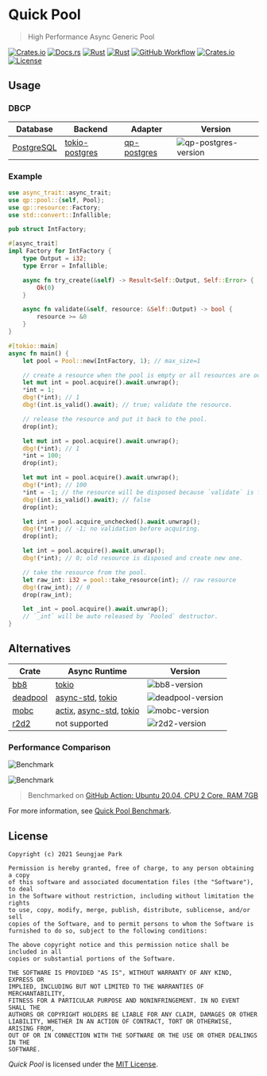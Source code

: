 # Quick Pool

> High Performance Async Generic Pool

[![Crates.io](https://img.shields.io/crates/v/qp?style=for-the-badge)](https://crates.io/crates/qp)
[![Docs.rs](https://img.shields.io/docsrs/qp?style=for-the-badge)](https://docs.rs/qp)
[![Rust](https://img.shields.io/badge/rust-2021-black.svg?style=for-the-badge)](https://doc.rust-lang.org/edition-guide/rust-2021/index.html)
[![Rust](https://img.shields.io/badge/rustc-1.56+-black.svg?style=for-the-badge)](https://blog.rust-lang.org/2021/10/21/Rust-1.56.0.html)
[![GitHub Workflow](https://img.shields.io/github/workflow/status/Astro36/qp/Quick%20Pool?style=for-the-badge)](https://github.com/Astro36/qp/actions/workflows/qp.yml)
[![Crates.io](https://img.shields.io/crates/d/qp?style=for-the-badge)](https://crates.io/crates/qp)
[![License](https://img.shields.io/crates/l/qp?style=for-the-badge)](./LICENSE) 

## Usage

### DBCP

| Database     | Backend          | Adapter       | Version                |
| ------------ | ---------------- | ------------- | ---------------------- |
| [PostgreSQL] | [tokio-postgres] | [qp-postgres] | ![qp-postgres-version] |

### Example

```rust
use async_trait::async_trait;
use qp::pool::{self, Pool};
use qp::resource::Factory;
use std::convert::Infallible;

pub struct IntFactory;

#[async_trait]
impl Factory for IntFactory {
    type Output = i32;
    type Error = Infallible;

    async fn try_create(&self) -> Result<Self::Output, Self::Error> {
        Ok(0)
    }

    async fn validate(&self, resource: &Self::Output) -> bool {
        resource >= &0
    }
}

#[tokio::main]
async fn main() {
    let pool = Pool::new(IntFactory, 1); // max_size=1

    // create a resource when the pool is empty or all resources are occupied.
    let mut int = pool.acquire().await.unwrap();
    *int = 1;
    dbg!(*int); // 1
    dbg!(int.is_valid().await); // true; validate the resource.

    // release the resource and put it back to the pool.
    drop(int);

    let mut int = pool.acquire().await.unwrap();
    dbg!(*int); // 1
    *int = 100;
    drop(int);

    let mut int = pool.acquire().await.unwrap();
    dbg!(*int); // 100
    *int = -1; // the resource will be disposed because `validate` is false.
    dbg!(int.is_valid().await); // false
    drop(int);

    let int = pool.acquire_unchecked().await.unwrap();
    dbg!(*int); // -1; no validation before acquiring.
    drop(int);

    let int = pool.acquire().await.unwrap();
    dbg!(*int); // 0; old resource is disposed and create new one.

    // take the resource from the pool.
    let raw_int: i32 = pool::take_resource(int); // raw resource
    dbg!(raw_int); // 0
    drop(raw_int);

    let _int = pool.acquire().await.unwrap();
    // `_int` will be auto released by `Pooled` destructor.
}
```

## Alternatives

| Crate      | Async Runtime                 | Version             |
| ---------- | ----------------------------- | ------------------- |
| [bb8]      | [tokio]                       | ![bb8-version]      |
| [deadpool] | [async-std], [tokio]          | ![deadpool-version] |
| [mobc]     | [actix], [async-std], [tokio] | ![mobc-version]     |
| [r2d2]     | not supported                 | ![r2d2-version]     |

### Performance Comparison

![Benchmark](/../../../rust-pool-benchmark/blob/main/results/benchmark(p08_w064).svg)

![Benchmark](/../../../rust-pool-benchmark/blob/main/results/benchmark(p16_w064).svg)

> Benchmarked on [GitHub Action: Ubuntu 20.04, CPU 2 Core, RAM 7GB](https://docs.github.com/en/actions/using-github-hosted-runners/about-github-hosted-runners#supported-runners-and-hardware-resources)

For more information, see [Quick Pool Benchmark](/../../../rust-pool-benchmark/blob/main/results/README.md).

## License

```text
Copyright (c) 2021 Seungjae Park

Permission is hereby granted, free of charge, to any person obtaining a copy
of this software and associated documentation files (the "Software"), to deal
in the Software without restriction, including without limitation the rights
to use, copy, modify, merge, publish, distribute, sublicense, and/or sell
copies of the Software, and to permit persons to whom the Software is
furnished to do so, subject to the following conditions:

The above copyright notice and this permission notice shall be included in all
copies or substantial portions of the Software.

THE SOFTWARE IS PROVIDED "AS IS", WITHOUT WARRANTY OF ANY KIND, EXPRESS OR
IMPLIED, INCLUDING BUT NOT LIMITED TO THE WARRANTIES OF MERCHANTABILITY,
FITNESS FOR A PARTICULAR PURPOSE AND NONINFRINGEMENT. IN NO EVENT SHALL THE
AUTHORS OR COPYRIGHT HOLDERS BE LIABLE FOR ANY CLAIM, DAMAGES OR OTHER
LIABILITY, WHETHER IN AN ACTION OF CONTRACT, TORT OR OTHERWISE, ARISING FROM,
OUT OF OR IN CONNECTION WITH THE SOFTWARE OR THE USE OR OTHER DEALINGS IN THE
SOFTWARE.
```

*Quick Pool* is licensed under the [MIT License](/qp/LICENSE).

[PostgreSQL]: https://www.postgresql.org/
[tokio-postgres]: https://crates.io/crates/tokio-postgres
[qp-postgres]: https://crates.io/crates/qp-postgres
[qp-postgres-version]: https://img.shields.io/crates/v/qp-postgres?style=for-the-badge

[bb8]: https://crates.io/crates/bb8
[deadpool]: https://crates.io/crates/deadpool
[mobc]: https://crates.io/crates/mobc
[qp]: https://crates.io/crates/qp
[r2d2]: https://crates.io/crates/r2d2

[actix]: https://crates.io/crates/actix
[async-std]: https://crates.io/crates/async-std
[tokio]: https://crates.io/crates/r2d2

[bb8-version]: https://img.shields.io/crates/v/bb8?style=for-the-badge
[deadpool-version]: https://img.shields.io/crates/v/deadpool?style=for-the-badge
[mobc-version]: https://img.shields.io/crates/v/mobc?style=for-the-badge
[qp-version]: https://img.shields.io/crates/v/qp?style=for-the-badge
[r2d2-version]: https://img.shields.io/crates/v/r2d2?style=for-the-badge
